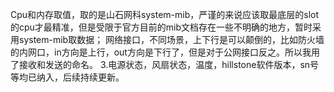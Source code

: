 Cpu和内存取值，取的是山石网科system-mib，严谨的来说应该取最底层的slot的cpu才最精准，但是受限于官方目前的mib文档存在一些不明确的地方，暂时采用system-mib取数据；
网络接口，不同场景，上下行是可以颠倒的，比如防火墙的内网口，in方向是上行，out方向是下行了，但是对于公网接口反之。所以我用了接收和发送的命名。
3.电源状态，风扇状态，温度，hillstone软件版本，sn号等均已纳入，后续持续更新。
